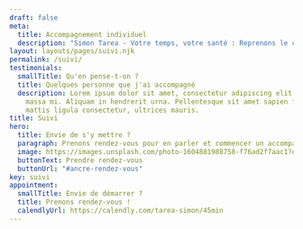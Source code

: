```yaml
---
draft: false
meta:
  title: Accompagnement individuel
  description: "Simon Tarea - Votre temps, votre santé : Reprenons le contrôle"
layout: layouts/pages/suivi.njk
permalink: /suivi/
testimonials:
  smallTitle: Qu'en pense-t-on ?
  title: Quelques personne que j'ai accompagné
  description: Lorem ipsum dolor sit amet, consectetur adipiscing elit. Ut et
    massa mi. Aliquam in hendrerit urna. Pellentesque sit amet sapien fringilla,
    mattis ligula consectetur, ultrices mauris.
title: Suivi
hero:
  title: Envie de s'y mettre ?
  paragraph: Prenons rendez-vous pour en parler et commencer un accompagnement.
  image: https://images.unsplash.com/photo-1604881988758-f76ad2f7aac1?q=80&w=3542&auto=format&fit=crop&ixlib=rb-4.0.3&ixid=M3wxMjA3fDB8MHxwaG90by1wYWdlfHx8fGVufDB8fHx8fA%3D%3D
  buttonText: Prendre rendez-vous
  buttonUrl: "#ancre-rendez-vous"
key: suivi
appointment:
  smallTitle: Envie de démarrer ?
  title: Prenons rendez-vous !
  calendlyUrl: https://calendly.com/tarea-simon/45min
---
```


